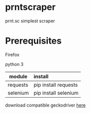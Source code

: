 # prntscraper
 prnt.sc simplest scraper

# Prerequisites

Firefox

python 3 

| module   | install              |
| -------- | :------------------- |
| requests | pip install requests |
| selenium | pip install selenium |

download compatible geckodriver [here](https://github.com/mozilla/geckodriver/releases)